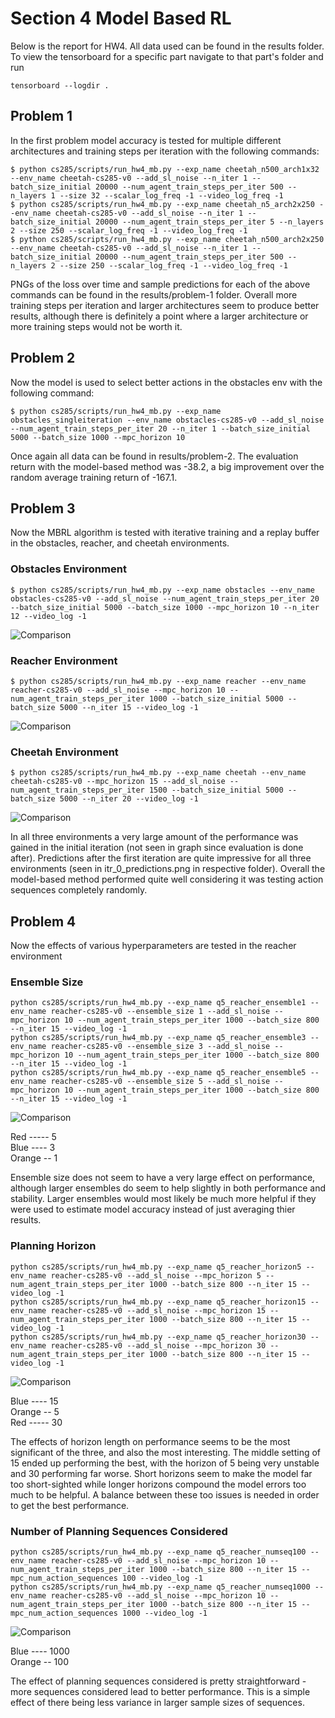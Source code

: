 # Section 4 Model Based RL

Below is the report for HW4. All data used can be found in the results folder. To view the tensorboard for a specific part navigate to that part's folder and run 
```commandline
tensorboard --logdir .
```

## Problem 1

In the first problem model accuracy is tested for multiple different architectures and training steps per iteration with the following commands:

```commandline
$ python cs285/scripts/run_hw4_mb.py --exp_name cheetah_n500_arch1x32 --env_name cheetah-cs285-v0 --add_sl_noise --n_iter 1 --batch_size_initial 20000 --num_agent_train_steps_per_iter 500 --n_layers 1 --size 32 --scalar_log_freq -1 --video_log_freq -1
$ python cs285/scripts/run_hw4_mb.py --exp_name cheetah_n5_arch2x250 --env_name cheetah-cs285-v0 --add_sl_noise --n_iter 1 --batch_size_initial 20000 --num_agent_train_steps_per_iter 5 --n_layers 2 --size 250 --scalar_log_freq -1 --video_log_freq -1
$ python cs285/scripts/run_hw4_mb.py --exp_name cheetah_n500_arch2x250 --env_name cheetah-cs285-v0 --add_sl_noise --n_iter 1 --batch_size_initial 20000 --num_agent_train_steps_per_iter 500 --n_layers 2 --size 250 --scalar_log_freq -1 --video_log_freq -1
```

PNGs of the loss over time and sample predictions for each of the above commands can be found in the results/problem-1 folder. Overall more training steps per iteration and larger architectures seem to produce better results, although there is definitely a point where a larger architecture or more training steps would not be worth it.

## Problem 2

Now the model is used to select better actions in the obstacles env with the following command:

```commandline
$ python cs285/scripts/run_hw4_mb.py --exp_name obstacles_singleiteration --env_name obstacles-cs285-v0 --add_sl_noise --num_agent_train_steps_per_iter 20 --n_iter 1 --batch_size_initial 5000 --batch_size 1000 --mpc_horizon 10
```

Once again all data can be found in results/problem-2. The evaluation return with the model-based method was -38.2, a big improvement over the random average training return of -167.1.

## Problem 3

Now the MBRL algorithm is tested with iterative training and a replay buffer in the obstacles, reacher, and cheetah environments.

### Obstacles Environment

```commandline
$ python cs285/scripts/run_hw4_mb.py --exp_name obstacles --env_name obstacles-cs285-v0 --add_sl_noise --num_agent_train_steps_per_iter 20 --batch_size_initial 5000 --batch_size 1000 --mpc_horizon 10 --n_iter 12 --video_log -1
```

![Comparison](results/problem-3-obstacles/obstacles_returns.png)

### Reacher Environment

```commandline
$ python cs285/scripts/run_hw4_mb.py --exp_name reacher --env_name reacher-cs285-v0 --add_sl_noise --mpc_horizon 10 --num_agent_train_steps_per_iter 1000 --batch_size_initial 5000 --batch_size 5000 --n_iter 15 --video_log -1
```

![Comparison](results/problem-3-reacher/reacher_returns.png)

### Cheetah Environment

```commandline
$ python cs285/scripts/run_hw4_mb.py --exp_name cheetah --env_name cheetah-cs285-v0 --mpc_horizon 15 --add_sl_noise --num_agent_train_steps_per_iter 1500 --batch_size_initial 5000 --batch_size 5000 --n_iter 20 --video_log -1
```

![Comparison](results/problem-3-cheetah/cheetah_returns.png)
  
In all three environments a very large amount of the performance was gained in the initial iteration (not seen in graph since evaluation is done after). Predictions after the first iteration are quite impressive for all three environments (seen in itr_0_predictions.png in respective folder). Overall the model-based method performed quite well considering it was testing action sequences completely randomly.

## Problem 4

Now the effects of various hyperparameters are tested in the reacher environment 

### Ensemble Size

```commandline
python cs285/scripts/run_hw4_mb.py --exp_name q5_reacher_ensemble1 --env_name reacher-cs285-v0 --ensemble_size 1 --add_sl_noise --mpc_horizon 10 --num_agent_train_steps_per_iter 1000 --batch_size 800 --n_iter 15 --video_log -1
python cs285/scripts/run_hw4_mb.py --exp_name q5_reacher_ensemble3 --env_name reacher-cs285-v0 --ensemble_size 3 --add_sl_noise --mpc_horizon 10 --num_agent_train_steps_per_iter 1000 --batch_size 800 --n_iter 15 --video_log -1
python cs285/scripts/run_hw4_mb.py --exp_name q5_reacher_ensemble5 --env_name reacher-cs285-v0 --ensemble_size 5 --add_sl_noise --mpc_horizon 10 --num_agent_train_steps_per_iter 1000 --batch_size 800 --n_iter 15 --video_log -1
```

![Comparison](results/problem-4-ensemble/ensemble_comp.png)

Red ----- 5  
Blue ---- 3  
Orange -- 1  
  
Ensemble size does not seem to have a very large effect on performance, although larger ensembles do seem to help slightly in both performance and stability. Larger ensembles would most likely be much more helpful if they were used to estimate model accuracy instead of just averaging thier results.

### Planning Horizon

```commandline
python cs285/scripts/run_hw4_mb.py --exp_name q5_reacher_horizon5 --env_name reacher-cs285-v0 --add_sl_noise --mpc_horizon 5 --num_agent_train_steps_per_iter 1000 --batch_size 800 --n_iter 15 --video_log -1
python cs285/scripts/run_hw4_mb.py --exp_name q5_reacher_horizon15 --env_name reacher-cs285-v0 --add_sl_noise --mpc_horizon 15 --num_agent_train_steps_per_iter 1000 --batch_size 800 --n_iter 15 --video_log -1
python cs285/scripts/run_hw4_mb.py --exp_name q5_reacher_horizon30 --env_name reacher-cs285-v0 --add_sl_noise --mpc_horizon 30 --num_agent_train_steps_per_iter 1000 --batch_size 800 --n_iter 15 --video_log -1
```

![Comparison](results/problem-4-horizon/horizon_comp.png)

Blue ---- 15  
Orange -- 5  
Red ----- 30  
  
The effects of horizon length on performance seems to be the most significant of the three, and also the most interesting. The middle setting of 15 ended up performing the best, with the horizon of 5 being very unstable and 30 performing far worse. Short horizons seem to make the model far too short-sighted while longer horizons compound the model errors too much to be helpful. A balance between these too issues is needed in order to get the best performance.

### Number of Planning Sequences Considered

```commandline
python cs285/scripts/run_hw4_mb.py --exp_name q5_reacher_numseq100 --env_name reacher-cs285-v0 --add_sl_noise --mpc_horizon 10 --num_agent_train_steps_per_iter 1000 --batch_size 800 --n_iter 15 --mpc_num_action_sequences 100 --video_log -1
python cs285/scripts/run_hw4_mb.py --exp_name q5_reacher_numseq1000 --env_name reacher-cs285-v0 --add_sl_noise --mpc_horizon 10 --num_agent_train_steps_per_iter 1000 --batch_size 800 --n_iter 15 --mpc_num_action_sequences 1000 --video_log -1
```

![Comparison](results/problem-4-numseq/numseq_comp.png)

Blue ---- 1000  
Orange -- 100  
  
The effect of planning sequences considered is pretty straightforward - more sequences considered lead to better performance. This is a simple effect of there being less variance in larger sample sizes of sequences.

